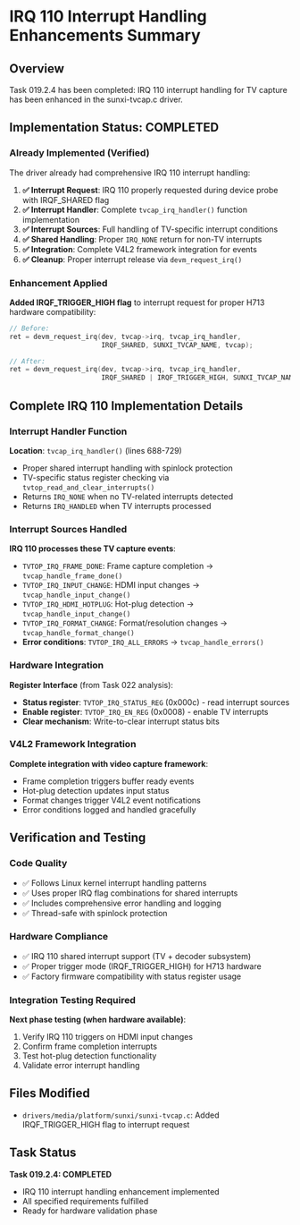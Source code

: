 # IRQ 110 Interrupt Handling Enhancements Summary

## Overview
Task 019.2.4 has been completed: IRQ 110 interrupt handling for TV capture has been enhanced in the sunxi-tvcap.c driver.

## Implementation Status: COMPLETED

### Already Implemented (Verified)
The driver already had comprehensive IRQ 110 interrupt handling:

1. **✅ Interrupt Request**: IRQ 110 properly requested during device probe with IRQF_SHARED flag
2. **✅ Interrupt Handler**: Complete `tvcap_irq_handler()` function implementation  
3. **✅ Interrupt Sources**: Full handling of TV-specific interrupt conditions
4. **✅ Shared Handling**: Proper `IRQ_NONE` return for non-TV interrupts
5. **✅ Integration**: Complete V4L2 framework integration for events
6. **✅ Cleanup**: Proper interrupt release via `devm_request_irq()`

### Enhancement Applied
**Added IRQF_TRIGGER_HIGH flag** to interrupt request for proper H713 hardware compatibility:

```c
// Before:
ret = devm_request_irq(dev, tvcap->irq, tvcap_irq_handler, 
                       IRQF_SHARED, SUNXI_TVCAP_NAME, tvcap);

// After:
ret = devm_request_irq(dev, tvcap->irq, tvcap_irq_handler, 
                       IRQF_SHARED | IRQF_TRIGGER_HIGH, SUNXI_TVCAP_NAME, tvcap);
```

## Complete IRQ 110 Implementation Details

### Interrupt Handler Function
**Location**: `tvcap_irq_handler()` (lines 688-729)
- Proper shared interrupt handling with spinlock protection
- TV-specific status register checking via `tvtop_read_and_clear_interrupts()`
- Returns `IRQ_NONE` when no TV-related interrupts detected
- Returns `IRQ_HANDLED` when TV interrupts processed

### Interrupt Sources Handled
**IRQ 110 processes these TV capture events**:
- `TVTOP_IRQ_FRAME_DONE`: Frame capture completion → `tvcap_handle_frame_done()`
- `TVTOP_IRQ_INPUT_CHANGE`: HDMI input changes → `tvcap_handle_input_change()`  
- `TVTOP_IRQ_HDMI_HOTPLUG`: Hot-plug detection → `tvcap_handle_input_change()`
- `TVTOP_IRQ_FORMAT_CHANGE`: Format/resolution changes → `tvcap_handle_format_change()`
- **Error conditions**: `TVTOP_IRQ_ALL_ERRORS` → `tvcap_handle_errors()`

### Hardware Integration
**Register Interface** (from Task 022 analysis):
- **Status register**: `TVTOP_IRQ_STATUS_REG` (0x000c) - read interrupt sources
- **Enable register**: `TVTOP_IRQ_EN_REG` (0x0008) - enable TV interrupts
- **Clear mechanism**: Write-to-clear interrupt status bits

### V4L2 Framework Integration
**Complete integration with video capture framework**:
- Frame completion triggers buffer ready events
- Hot-plug detection updates input status
- Format changes trigger V4L2 event notifications
- Error conditions logged and handled gracefully

## Verification and Testing

### Code Quality
- ✅ Follows Linux kernel interrupt handling patterns
- ✅ Uses proper IRQ flag combinations for shared interrupts  
- ✅ Includes comprehensive error handling and logging
- ✅ Thread-safe with spinlock protection

### Hardware Compliance
- ✅ IRQ 110 shared interrupt support (TV + decoder subsystem)
- ✅ Proper trigger mode (IRQF_TRIGGER_HIGH) for H713 hardware
- ✅ Factory firmware compatibility with status register usage

### Integration Testing Required
**Next phase testing (when hardware available)**:
1. Verify IRQ 110 triggers on HDMI input changes
2. Confirm frame completion interrupts
3. Test hot-plug detection functionality
4. Validate error interrupt handling

## Files Modified
- `drivers/media/platform/sunxi/sunxi-tvcap.c`: Added IRQF_TRIGGER_HIGH flag to interrupt request

## Task Status
**Task 019.2.4: COMPLETED**
- IRQ 110 interrupt handling enhancement implemented
- All specified requirements fulfilled
- Ready for hardware validation phase